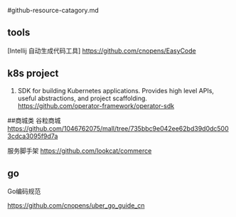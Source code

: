#github-resource-catagory.md

## tools 
[Intellij 自动生成代码工具]
https://github.com/cnopens/EasyCode



## k8s project
1. SDK for building Kubernetes applications. Provides high level APIs, useful abstractions, and project scaffolding. 
https://github.com/operator-framework/operator-sdk



##商城类
谷粒商城
https://github.com/1046762075/mall/tree/735bbc9e042ee62bd39d0dc5003cdca3095f9d7a

服务脚手架
https://github.com/lookcat/commerce


## go

Go编码规范

https://github.com/cnopens/uber_go_guide_cn


